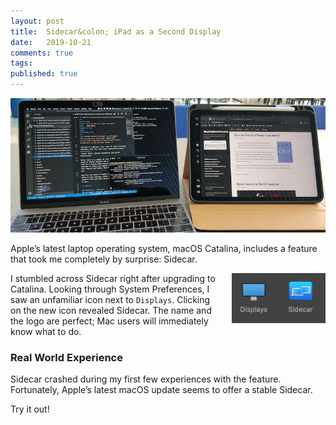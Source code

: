 ```yaml
---
layout: post
title:  Sidecar&colon; iPad as a Second Display
date:   2019-10-21
comments: true
tags: 
published: true
---
```

<img src="/images/sidecar_macbook_ipad_rayhightower_bridgetown_partners.jpg" alt="Sidecar: iPad as a Second Display. Zero to One. Bridgetown Partners." title="Sidecar: iPad as a Second Display. Zero to One. Bridgetown Partners.">

Apple’s latest laptop operating system, macOS Catalina, includes a feature that took me completely by surprise: Sidecar.

<!--more-->

<img style="margin-left:20px" src="/images/sidecar_icon_macos.png" width="150" align="right" alt="Sidecar icon in macOS Catalina" title="Sidecar icon in macOS Catalina" />

I stumbled across Sidecar right after upgrading to Catalina. Looking through System Preferences, I saw an unfamiliar icon next to `Displays`. Clicking on the new icon revealed Sidecar. The name and the logo are perfect; Mac users will immediately know what to do.

### Real World Experience

Sidecar crashed during my first few experiences with the feature. Fortunately, Apple’s latest macOS update seems to offer a stable Sidecar.

Try it out!
